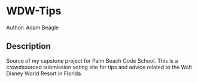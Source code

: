 # WDW-Tips

Author: Adam Beagle

## Description

Source of my capstone project for Palm Beach Code School. This is a crowdsourced submission voting site for tips and advice related to the Walt Disney World Resort in Florida. 